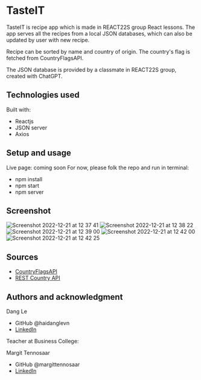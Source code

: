 # TasteIT 

TasteIT is recipe app which is made in REACT22S group React lessons. The app serves all the recipes from a local JSON databases, which can also be updated by user with new recipe.

Recipe can be sorted by name and country of origin. The country's flag is fetched from CountryFlagsAPI. 

The JSON database is provided by a classmate in REACT22S group, created with ChatGPT.  

## Technologies used

Built with: 

- Reactjs 
- JSON server
- Axios

## Setup and usage

Live page: coming soon
For now, please folk the repo and run in terminal:
- npm install
- npm start
- npm server

## Screenshot
![Screenshot 2022-12-21 at 12 37 41](https://user-images.githubusercontent.com/24937536/208885393-cd54adaa-ccb2-4009-8f76-90996e8be1e0.png)
![Screenshot 2022-12-21 at 12 38 22](https://user-images.githubusercontent.com/24937536/208885589-31227fbf-e7d9-4503-b189-a6a4884fc08c.png)
![Screenshot 2022-12-21 at 12 39 00](https://user-images.githubusercontent.com/24937536/208885720-56e9608a-76ee-43ad-a935-b38baf034381.png)
![Screenshot 2022-12-21 at 12 42 00](https://user-images.githubusercontent.com/24937536/208886372-ddc41829-6508-42ca-8883-378f100fe835.png)
![Screenshot 2022-12-21 at 12 42 25](https://user-images.githubusercontent.com/24937536/208886454-f13eaa62-4e18-4652-a2ca-afc530ea8148.png)

## Sources 

- [CountryFlagsAPI](https://countryflagsapi.com/)
- [REST Country API](https://restcountries.com/)

## Authors and acknowledgment
Dang Le
- GitHub @haidanglevn
- [LinkedIn](https://www.linkedin.com/in/dang-le-hai/)

Teacher at Business College: 

Margit Tennosaar
- GitHub @margittennosaar
- [LinkedIn](https://www.linkedin.com/in/margittennosaar/)

